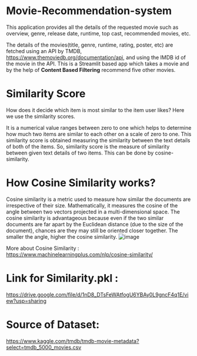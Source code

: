 # Movie-Recommendation-system

This application provides all the details of the requested movie such as overview, genre, release date, runtime, top cast, recommended movies, etc.

The details of the movies(title, genre, runtime, rating, poster, etc) are fetched using an API by TMDB, https://www.themoviedb.org/documentation/api, and using the IMDB id of the movie in the API.
This is a Streamlit based app which takes a movie and by the help of **Content Based Filtering** recommend five other movies.

# Similarity Score
How does it decide which item is most similar to the item user likes? Here we use the similarity scores.

It is a numerical value ranges between zero to one which helps to determine how much two items are similar to each other on a scale of zero to one. This similarity score is obtained measuring the similarity between the text details of both of the items. So, similarity score is the measure of similarity between given text details of two items. This can be done by cosine-similarity.

# How Cosine Similarity works?
Cosine similarity is a metric used to measure how similar the documents are irrespective of their size. Mathematically, it measures the cosine of the angle between two vectors projected in a multi-dimensional space. The cosine similarity is advantageous because even if the two similar documents are far apart by the Euclidean distance (due to the size of the document), chances are they may still be oriented closer together. The smaller the angle, higher the cosine similarity.
![image](https://user-images.githubusercontent.com/84233710/151780428-5e49342f-14da-487b-946e-34ac92870df2.png)

More about Cosine Similarity : https://www.machinelearningplus.com/nlp/cosine-similarity/

# Link for Similarity.pkl :
https://drive.google.com/file/d/1nD8_DTsFeWAtfogU6YBAy0L9gncF4q1E/view?usp=sharing

# Source of Dataset:
https://www.kaggle.com/tmdb/tmdb-movie-metadata?select=tmdb_5000_movies.csv
